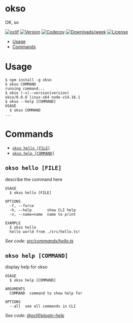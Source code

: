 okso
====

OK, so

[![oclif](https://img.shields.io/badge/cli-oclif-brightgreen.svg)](https://oclif.io)
[![Version](https://img.shields.io/npm/v/okso.svg)](https://npmjs.org/package/okso)
[![Codecov](https://codecov.io/gh/hyperactiv.st/okso/branch/master/graph/badge.svg)](https://codecov.io/gh/hyperactiv.st/okso)
[![Downloads/week](https://img.shields.io/npm/dw/okso.svg)](https://npmjs.org/package/okso)
[![License](https://img.shields.io/npm/l/okso.svg)](https://github.com/hyperactiv.st/okso/blob/master/package.json)

<!-- toc -->
* [Usage](#usage)
* [Commands](#commands)
<!-- tocstop -->
# Usage
<!-- usage -->
```sh-session
$ npm install -g okso
$ okso COMMAND
running command...
$ okso (-v|--version|version)
okso/0.0.0 linux-x64 node-v14.16.1
$ okso --help [COMMAND]
USAGE
  $ okso COMMAND
...
```
<!-- usagestop -->
# Commands
<!-- commands -->
* [`okso hello [FILE]`](#okso-hello-file)
* [`okso help [COMMAND]`](#okso-help-command)

## `okso hello [FILE]`

describe the command here

```
USAGE
  $ okso hello [FILE]

OPTIONS
  -f, --force
  -h, --help       show CLI help
  -n, --name=name  name to print

EXAMPLE
  $ okso hello
  hello world from ./src/hello.ts!
```

_See code: [src/commands/hello.ts](https://github.com/hyperactiv.st/okso/blob/v0.0.0/src/commands/hello.ts)_

## `okso help [COMMAND]`

display help for okso

```
USAGE
  $ okso help [COMMAND]

ARGUMENTS
  COMMAND  command to show help for

OPTIONS
  --all  see all commands in CLI
```

_See code: [@oclif/plugin-help](https://github.com/oclif/plugin-help/blob/v3.2.2/src/commands/help.ts)_
<!-- commandsstop -->
